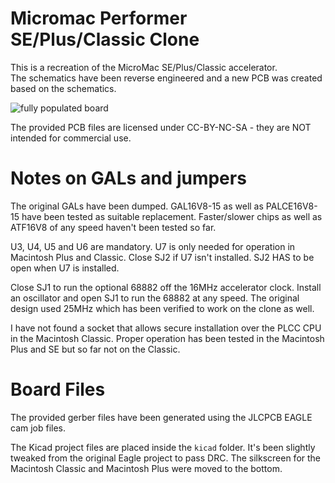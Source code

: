 # Micromac Performer SE/Plus/Classic Clone

This is a recreation of the MicroMac SE/Plus/Classic accelerator.  
The schematics have been reverse engineered and a new PCB was created based on the schematics.

![fully populated board](Performer_populated.jpg)

The provided PCB files are licensed under CC-BY-NC-SA - they are NOT intended for commercial use.  

  

# Notes on GALs and jumpers

The original GALs have been dumped. GAL16V8-15 as well as PALCE16V8-15 have been tested as suitable replacement.
Faster/slower chips as well as ATF16V8 of any speed haven't been tested so far.

U3, U4, U5 and U6 are mandatory. U7 is only needed for operation in Macintosh Plus and Classic.
Close SJ2 if U7 isn't installed. SJ2 HAS to be open when U7 is installed.

Close SJ1 to run the optional 68882 off the 16MHz accelerator clock.
Install an oscillator and open SJ1 to run the 68882 at any speed.
The original design used 25MHz which has been verified to work on the clone as well.

I have not found a socket that allows secure installation over the PLCC CPU in the Macintosh Classic.
Proper operation has been tested in the Macintosh Plus and SE but so far not on the Classic.

# Board Files

The provided gerber files have been generated using the JLCPCB EAGLE cam job files.  

The Kicad project files are placed inside the `kicad` folder. It's been slightly tweaked from the original Eagle project to pass DRC. The silkscreen for the Macintosh Classic and Macintosh Plus were moved to the bottom.

